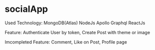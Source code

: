 # socialApp

Used Technology:
MongoDB(Atlas)
NodeJs
Apollo Graphql
ReactJs

Feature: 
Authenticate User by token,
Create Post with theme or image

Imcompleted Feature:
Comment, Like on Post,
Profile page
